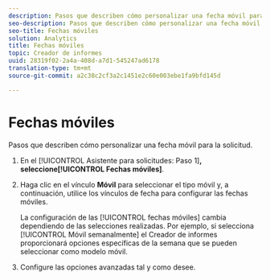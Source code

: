 ```yaml
---
description: Pasos que describen cómo personalizar una fecha móvil para la solicitud.
seo-description: Pasos que describen cómo personalizar una fecha móvil para la solicitud.
seo-title: Fechas móviles
solution: Analytics
title: Fechas móviles
topic: Creador de informes
uuid: 28319f02-2a4a-408d-a7d1-545247ad6178
translation-type: tm+mt
source-git-commit: a2c38c2cf3a2c1451e2c60e003ebe1fa9bfd145d

---
```



# Fechas móviles

Pasos que describen cómo personalizar una fecha móvil para la solicitud.

1. En el [!UICONTROL Asistente para solicitudes: Paso 1]**, seleccione[!UICONTROL Fechas móviles]**.
1. Haga clic en el vínculo **Móvil** para seleccionar el tipo móvil y, a continuación, utilice los vínculos de fecha para configurar las fechas móviles.

   La configuración de las [!UICONTROL fechas móviles] cambia dependiendo de las selecciones realizadas. Por ejemplo, si selecciona [!UICONTROL Móvil semanalmente] el Creador de informes proporcionará opciones específicas de la semana que se pueden seleccionar como modelo móvil.

1. Configure las opciones avanzadas tal y como desee.
